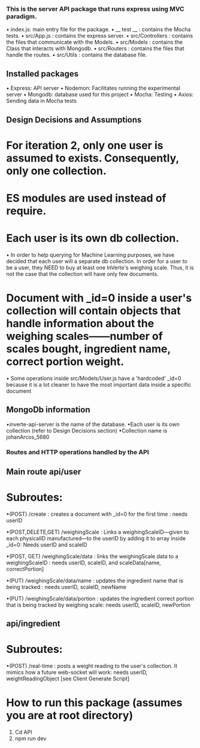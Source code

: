 ### This is the server API package that runs express using MVC paradigm.

• index.js: main entry file for the package.
• \_\_ test \_\_ : contains the Mocha tests.
• src/App.js : contains the express server.
• src/Controllers : contains the files that communicate with the Models.
• src/Models : contains the Class that interacts with Mongodb.
• src/Routers : contains the files that handle the routes.
• src/Utils : contains the database file.

## Installed packages

• Express: API server
• Nodemon: Facilitates running the experimental server
• Mongodb: database used for this project
• Mocha: Testing
• Axios: Sending data in Mocha tests

## Design Decisions and Assumptions

# For iteration 2, only one user is assumed to exists. Consequently, only one collection.

# ES modules are used instead of require.

# Each user is its own db collection.

• In order to help querying for Machine Learning purposes, we have decided that each user will a separate db collection. In order for a user to be a user, they NEED to buy at least one InVerte's weighing scale. Thus, it is not the case that the collection will have only few documents.

# Document with \_id=0 inside a user's collection will contain objects that handle information about the weighing scales——number of scales bought, ingredient name, correct portion weight.

• Some operations inside src/Models/User.js have a 'hardcoded' \_id=0 because it is a lot cleaner to have the most important data inside a specific document

## MongoDb information

•inverte-api-server is the name of the database.
•Each user is its own collection (refer to Design Decisions section)
•Collection name is johanArcos_5680

### Routes and HTTP operations handled by the API

## Main route api/user

# Subroutes:

•(POST) /create : creates a document with \_id=0 for the first time : needs userID

•(POST,DELETE,GET) /weighingScale : Links a weighingScaleID—given to each physicalID manufactured—to the userID by adding it to array inside \_id=0: Needs userID and scaleID

•(POST, GET) /weighingScale/data : links the weighingScale data to a weighingScaleID : needs userID, scaleID, and scaleData[name, correctPortion]

•(PUT) /weighingScale/data/name : updates the ingredient name that is being tracked : needs userID, scaleID, newName

•(PUT) /weighingScale/data/portion : updates the ingredient correct portion that is being tracked by weighing scale: needs userID, scaleID, newPortion

## api/ingredient

# Subroutes:

•(POST) /real-time : posts a weight reading to the user's collection. It mimics how a future web-socket will work: needs userID, weightReadingObject [see Client Generate Script]

# How to run this package (assumes you are at root directory)

1. Cd API
2. npm run dev
